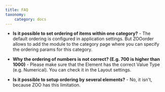 ```yaml
---
title: FAQ
taxonomy:
    category: docs
---
```


* **Is it possible to set ordering of items within one category?** - The default ordering is configured in application settings. But ZOOorder allows to add the module to the category page where you can specify the ordering params for this category.

* **Why the ordering of numbers is not correct? (E.g. 700 is higher than 1000)** - Please make sure that the Element has the correct Value Type (e.g. Numerical). You can check it in the Layout settings.
 
* **Is it possible to setup ordering by several elements?** - No, it isn't, because ZOO has this limitation.

